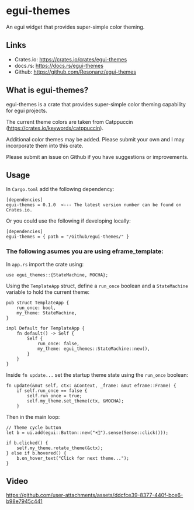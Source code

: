 # egui-themes
An egui widget that provides super-simple color theming.

## Links

* Crates.io: https://crates.io/crates/egui-themes
* docs.rs: https://docs.rs/egui-themes
* Github: https://github.com/Resonanz/egui-themes

## What is egui-themes?

egui-themes is a crate that provides super-simple color theming capability for egui projects.

The current theme colors are taken from Catppuccin (https://crates.io/keywords/catppuccin).

Additional color themes may be added. Please submit your own and I may incorporate them into this crate.

Please submit an issue on Github if you have suggestions or improvements.

## Usage

In ```Cargo.toml``` add the following dependency:

```
[dependencies]
egui-themes = 0.1.0  <--- The latest version number can be found on Crates.io.
```

Or you could use the following if developing locally:
```
[dependencies]
egui-themes = { path = "/Github/egui-themes/" }
```

### The following asumes you are using eframe_template:

In ```app.rs``` import the crate using:

```use egui_themes::{StateMachine, MOCHA};```

Using the ```TemplateApp``` struct, define a ```run_once``` boolean and a ```StateMachine``` variable to hold the current theme:

```
pub struct TemplateApp {
    run_once: bool,
    my_theme: StateMachine,
}

impl Default for TemplateApp {
    fn default() -> Self {
        Self {
            run_once: false,
            my_theme: egui_themes::StateMachine::new(),
        }
    }
}
```

Inside ```fn update...``` set the startup theme state using the ```run_once``` boolean:

```
fn update(&mut self, ctx: &Context, _frame: &mut eframe::Frame) {
    if self.run_once == false {
        self.run_once = true;
        self.my_theme.set_theme(ctx, &MOCHA);
    }
```
 Then in the main loop:

```
// Theme cycle button
let b = ui.add(egui::Button::new("☀🌙").sense(Sense::click()));

if b.clicked() {
    self.my_theme.rotate_theme(&ctx);
} else if b.hovered() {
    b.on_hover_text("Click for next theme...");
}
```




## Video
https://github.com/user-attachments/assets/ddcfce39-8377-440f-bce6-b98e7945c441
